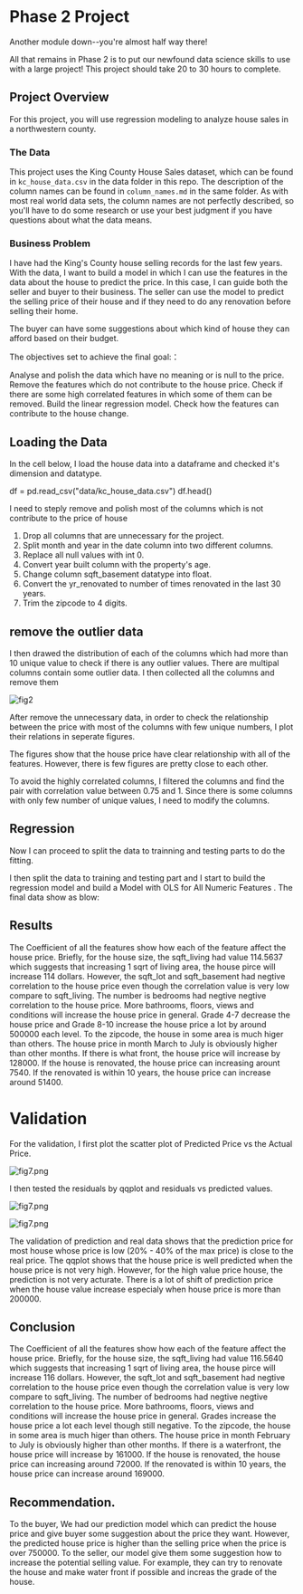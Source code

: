 # Phase 2 Project

Another module down--you're almost half way there!

All that remains in Phase 2 is to put our newfound data science skills to use with a large project! This project should take 20 to 30 hours to complete.

## Project Overview

For this project, you will use regression modeling to analyze house sales in a northwestern county.

### The Data

This project uses the King County House Sales dataset, which can be found in  `kc_house_data.csv` in the data folder in this repo. The description of the column names can be found in `column_names.md` in the same folder. As with most real world data sets, the column names are not perfectly described, so you'll have to do some research or use your best judgment if you have questions about what the data means.



### Business Problem

I have had the King's County house selling records for the last few years. With the data, I want to build a model in which I can use the features in the data about the house to predict the price. In this case, I can guide both the seller and buyer to their business. The seller can use the model to predict the selling price of their house and if they need to do any renovation before selling their home.

The buyer can have some suggestions about which kind of house they can afford based on their budget.

The objectives set to achieve the final goal:：

Analyse and polish the data which have no meaning or is null to the price.
Remove the features which do not contribute to the house price.
Check if there are some high correlated features in which some of them can be removed.
Build the linear regression model.
Check how the features can contribute to the house change.

## Loading the Data
In the cell below, I load the house data into a dataframe and checked it's dimension and datatype.

df = pd.read_csv("data/kc_house_data.csv")
df.head()

I need to steply remove and polish most of the columns which is not contribute to the price of house
1. Drop all columns that are unnecessary for the project.
2. Split month and year in the date column into two different columns.
3. Replace all null values with int 0.
4. Convert year built column with the property's age.
5. Change column sqft_basement datatype into float.
6. Convert the yr_renovated to number of times renovated in the last 30 years.
7. Trim the zipcode to 4 digits.

## remove the outlier data 
 I then drawed the distribution of each of the columns which had more than 10 unique value to check if there is any outlier values. There are multipal columns contain some outlier data. I then collected all the columns and remove them 
 
 ![fig2](dsc-housing-project-phase2/images/fig2.png)
 
 After remove the unnecessary data, in order to check the relationship between the price with most of the columns with few unique numbers, I plot their relations in seperate figures.
 
 
 The figures show that the house price have clear relationship with all of the features. However, there is few figures are pretty close to each other.

To avoid the highly correlated columns, I filtered the columns and find the pair with correlation value between 0.75 and 1.
Since there is some columns with only few number of unique values, I need to modify the columns.


## Regression
Now I can proceed to split the data to trainning and testing parts to do the fitting.

I then split the data to training and testing part and  I start to build the regression model and build a Model with OLS for  All Numeric Features .
The final data show as blow:

## Results
The Coefficient of all the features show how each of the feature affect the house price. Briefly, for the house size, the sqft_living had value 114.5637 which suggests that increasing 1 sqrt of living area, the house pirce will increase 114 dollars. However, the sqft_lot and sqft_basement had negtive correlation to the house price even though the correlation value is very low compare to sqft_living. The number is bedrooms had negtive negtive correlation to the house price. More bathrooms, floors, views and conditions will increase the house price in general. Grade 4-7 decrease the house price and Grade 8-10 increase the house price a lot by around 500000 each level. To the zipcode, the house in some area is much higer than others. The house price in month March to July is obviously higher than other months. If there is what front, the house price will increase by 128000. If the house is renovated, the house price can increasing arount 7540. If the renovated is within 10 years, the house price can increase around 51400.



# Validation
 For the validation, I first plot the scatter plot of Predicted Price vs the Actual Price. 
 
 ![fig7.png](dsc-housing-project-phase2/images/fig5.png)
 
I then tested the residuals by qqplot and residuals vs predicted values.

![fig7.png](dsc-housing-project-phase2/images/fig6.png)

![fig7.png](dsc-housing-project-phase2/images/fig7.png)


The validation of prediction and real data shows that the prediction price for most house whose price is low (20% - 40% of the max price) is close to the real price. The qqplot shows that the house price is well predicted when the house price is not very high. However, for the high value price house, the prediction is not very acturate. There is a lot of shift of prediction price when the house value increase especialy when house price is more than 200000.

## Conclusion

The Coefficient of all the features show how each of the feature affect the house price. Briefly, for the house size, the sqft_living had value 116.5640 which suggests that increasing 1 sqrt of living area, the house pirce will increase 116 dollars. However, the sqft_lot and sqft_basement had negtive correlation to the house price even though the correlation value is very low compare to sqft_living. The number of bedrooms had negtive negtive correlation to the house price. More bathrooms, floors, views and conditions will increase the house price in general. Grades increase the house price a lot each level though still negative. To the zipcode, the house in some area is much higer than others. The house price in month February to July is obviously higher than other months. If there is a waterfront, the house price will increase by 161000. If the house is renovated, the house price can increasing around 72000. If the renovated is within 10 years, the house price can increase around 169000.

## Recommendation.
To the buyer, We had our prediction model which can predict the house price and give buyer some suggestion about the price they want. However, the predicted house price is higher than the selling price when the price is over 750000. To the seller, our model give them some suggestion how to increase the potential selling value. For example, they can try to renovate the house and make water front if possible and increas the grade of the house.
